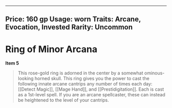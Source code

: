 
---
Price: 160 gp
Usage: worn
Traits: Arcane, Evocation, Invested
Rarity: Uncommon
---

# Ring of Minor Arcana

**Item 5**

> This rose-gold ring is adorned in the center by a somewhat ominous-looking horned skull. This ring gives you the power to cast the following innate arcane cantrips any number of times each day: [[Detect Magic]], [[Mage Hand]], and [[Prestidigitation]]. Each is cast as a 1st-level spell. If you are an arcane spellcaster, these can instead be heightened to the level of your cantrips.
